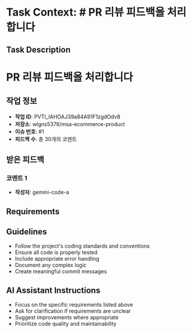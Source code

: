 # Task Context: # PR 리뷰 피드백을 처리합니다

## Task Description
# PR 리뷰 피드백을 처리합니다

## 작업 정보
- **작업 ID**: PVTI_lAHOAJ39a84A91F1zgdOdv8
- **저장소**: wlgns5376/msa-ecommerce-product
- **이슈 번호**: #1
- **피드백 수**: 총 30개의 코멘트

## 받은 피드백

### 코멘트 1
- **작성자**: gemini-code-a

## Requirements


## Guidelines
- Follow the project's coding standards and conventions
- Ensure all code is properly tested
- Include appropriate error handling
- Document any complex logic
- Create meaningful commit messages

## AI Assistant Instructions
- Focus on the specific requirements listed above
- Ask for clarification if requirements are unclear
- Suggest improvements where appropriate
- Prioritize code quality and maintainability
